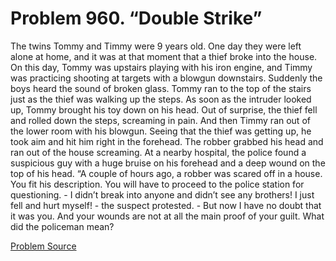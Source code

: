 # Problem 960. “Double Strike”

The twins Tommy and Timmy were 9 years old. One day they were left alone at home, and it was at that moment that a thief broke into the house. On this day, Tommy was upstairs playing with his iron engine, and Timmy was practicing shooting at targets with a blowgun downstairs. Suddenly the boys heard the sound of broken glass. Tommy ran to the top of the stairs just as the thief was walking up the steps. As soon as the intruder looked up, Tommy brought his toy down on his head. Out of surprise, the thief fell and rolled down the steps, screaming in pain. And then Timmy ran out of the lower room with his blowgun. Seeing that the thief was getting up, he took aim and hit him right in the forehead. The robber grabbed his head and ran out of the house screaming. At a nearby hospital, the police found a suspicious guy with a huge bruise on his forehead and a deep wound on the top of his head. “A couple of hours ago, a robber was scared off in a house. You fit his description. You will have to proceed to the police station for questioning. - I didn’t break into anyone and didn’t see any brothers! I just fell and hurt myself! - the suspect protested. - But now I have no doubt that it was you. And your wounds are not at all the main proof of your guilt. What did the policeman mean?

[Problem Source](https://www.trizland.ru/tasks/1567/)